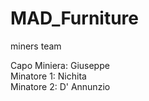 # MAD_Furniture
miners team

Capo Miniera: Giuseppe <br>
Minatore 1: Nichita <br>
Minatore 2: D' Annunzio <br>
